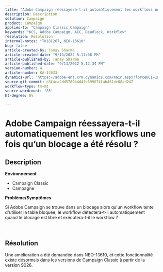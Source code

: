 ```yaml
---
title: "Adobe Campaign réessayera-t-il automatiquement les workflows une fois qu’un blocage a été résolu ?"
description: Description
solution: Campaign
product: Campaign
applies-to: "Campaign Classic,Campaign"
keywords: "KCS, Adobe Campaign, ACC, Deadlock, Workflow"
resolution: Resolution
internal-notes: "TK181267, NEO-13610"
bug: false
article-created-by: Tanay Sharma .
article-created-date: "9/13/2022 5:11:06 PM"
article-published-by: Tanay Sharma .
article-published-date: "9/13/2022 5:12:34 PM"
version-number: 4
article-number: KA-14033
dynamics-url: "https://adobe-ent.crm.dynamics.com/main.aspx?forceUCI=1&pagetype=entityrecord&etn=knowledgearticle&id=33c2550b-8733-ed11-9db1-002248086735"
source-git-commit: e8f4ca2dd578944d4fe399074fab461de88ad247
workflow-type: tm+mt
source-wordcount: '85'
ht-degree: 8%

---
```


# Adobe Campaign réessayera-t-il automatiquement les workflows une fois qu’un blocage a été résolu ?

## Description


<b>Environnement</b>

- Campaign Classic
- Campagne




<b>Problème/Symptômes</b>

Si Adobe Campaign se trouve dans un blocage alors qu&#39;un workflow tente d&#39;utiliser la table bloquée, le workflow détectera-t-il automatiquement quand le blocage est libre et exécutera-t-il le workflow ?
<br><br> <br>

## Résolution


Une amélioration a été demandée dans NEO-13610, et cette fonctionnalité existe désormais dans les versions de Campaign Classic à partir de la version 9026.
